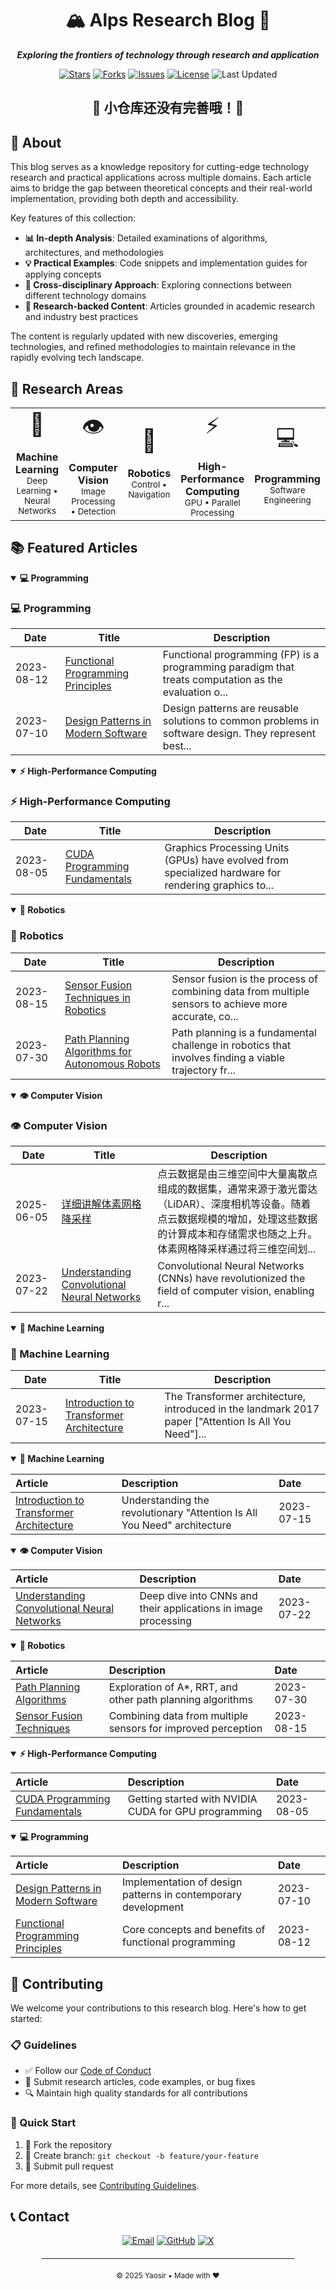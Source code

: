 <div align="center">
  <h1>🏔️ Alps Research Blog 🚀</h1>


  <p style="text-align: center; margin: 1em 0;">
    <strong><em>Exploring the frontiers of technology through research and application</em></strong>
  </p>

  <p align="center">
    <a href="https://github.com/BreCaspian/Alps/stargazers"><img src="https://img.shields.io/github/stars/BreCaspian/Alps?style=flat-square&logo=github" alt="Stars"></a>
    <a href="https://github.com/BreCaspian/Alps/network/members"><img src="https://img.shields.io/github/forks/BreCaspian/Alps?style=flat-square&logo=github" alt="Forks"></a>
    <a href="https://github.com/BreCaspian/Alps/issues"><img src="https://img.shields.io/github/issues/BreCaspian/Alps?style=flat-square&logo=github" alt="Issues"></a>
    <a href="LICENSE"><img src="https://img.shields.io/badge/License-MIT-blue.svg?style=flat-square" alt="License"></a>
    <img src="https://img.shields.io/badge/Last%20Updated-April%202025-green.svg?style=flat-square" alt="Last Updated">
  </p>
</div>


## <div align="center">🌿 小仓库还没有完善哦！🌿</div>

## 🌟 About

This blog serves as a knowledge repository for cutting-edge technology research and practical applications across multiple domains. Each article aims to bridge the gap between theoretical concepts and their real-world implementation, providing both depth and accessibility.

Key features of this collection:

- **📊 In-depth Analysis**: Detailed examinations of algorithms, architectures, and methodologies
- **💡 Practical Examples**: Code snippets and implementation guides for applying concepts
- **🔄 Cross-disciplinary Approach**: Exploring connections between different technology domains
- **📑 Research-backed Content**: Articles grounded in academic research and industry best practices

The content is regularly updated with new discoveries, emerging technologies, and refined methodologies to maintain relevance in the rapidly evolving tech landscape.



## 🔬 Research Areas

<div align="center">
  <table>
    <tr>
      <td align="center">
        <div style="font-size: 36px;">🧠</div>
        <br>
        <b>Machine Learning</b>
        <br>
        <small>Deep Learning • Neural Networks</small>
      </td>
      <td align="center">
        <div style="font-size: 36px;">👁️</div>
        <br>
        <b>Computer Vision</b>
        <br>
        <small>Image Processing • Detection</small>
      </td>
      <td align="center">
        <div style="font-size: 36px;">🤖</div>
        <br>
        <b>Robotics</b>
        <br>
        <small>Control • Navigation</small>
      </td>
      <td align="center">
        <div style="font-size: 36px;">⚡</div>
        <br>
        <b>High-Performance Computing</b>
        <br>
        <small>GPU • Parallel Processing</small>
      </td>
      <td align="center">
        <div style="font-size: 36px;">💻</div>
        <br>
        <b>Programming</b>
        <br>
        <small>Software Engineering</small>
      </td>
    </tr>
  </table>
</div>



## 📚 Featured Articles

<details open>
<summary><b>💻 Programming</b></summary>

### 💻 Programming
| Date | Title | Description |
|------|-------|-------------|
| 2023-08-12 | [Functional Programming Principles](articles/programming/functional-programming.md) | Functional programming (FP) is a programming paradigm that treats computation as the evaluation o... |
| 2023-07-10 | [Design Patterns in Modern Software](articles/programming/modern-design-patterns.md) | Design patterns are reusable solutions to common problems in software design. They represent best... |

</details>


<details open>
<summary><b>⚡ High-Performance Computing</b></summary>

### ⚡ High-Performance Computing
| Date | Title | Description |
|------|-------|-------------|
| 2023-08-05 | [CUDA Programming Fundamentals](articles/high-performance-computing/cuda-fundamentals.md) | Graphics Processing Units (GPUs) have evolved from specialized hardware for rendering graphics to... |

</details>


<details open>
<summary><b>🤖 Robotics</b></summary>

### 🤖 Robotics
| Date | Title | Description |
|------|-------|-------------|
| 2023-08-15 | [Sensor Fusion Techniques in Robotics](articles/robotics/sensor-fusion.md) | Sensor fusion is the process of combining data from multiple sensors to achieve more accurate, co... |
| 2023-07-30 | [Path Planning Algorithms for Autonomous Robots](articles/robotics/path-planning.md) | Path planning is a fundamental challenge in robotics that involves finding a viable trajectory fr... |

</details>


<details open>
<summary><b>👁️ Computer Vision</b></summary>

### 👁️ Computer Vision
| Date | Title | Description |
|------|-------|-------------|
| 2025-06-05 | [详细讲解体素网格降采样](articles/computer-vision/体素网格降采样.md) | 点云数据是由三维空间中大量离散点组成的数据集，通常来源于激光雷达（LiDAR）、深度相机等设备。随着点云数据规模的增加，处理这些数据的计算成本和存储需求也随之上升。体素网格降采样通过将三维空间划... |
| 2023-07-22 | [Understanding Convolutional Neural Networks](articles/computer-vision/understanding-cnns.md) | Convolutional Neural Networks (CNNs) have revolutionized the field of computer vision, enabling r... |

</details>


<details open>
<summary><b>🧠 Machine Learning</b></summary>

### 🧠 Machine Learning
| Date | Title | Description |
|------|-------|-------------|
| 2023-07-15 | [Introduction to Transformer Architecture](articles/machine-learning/transformer-architecture.md) | The Transformer architecture, introduced in the landmark 2017 paper ["Attention Is All You Need"]... |

</details>


<details open>
<summary><b>🧠 Machine Learning</b></summary>

| Article | Description | Date |
|:--------|:------------|:-----|
| [Introduction to Transformer Architecture](articles/machine-learning/transformer-architecture.md) | Understanding the revolutionary "Attention Is All You Need" architecture | 2023-07-15 |

</details>

<details open>
<summary><b>👁️ Computer Vision</b></summary>

| Article | Description | Date |
|:--------|:------------|:-----|
| [Understanding Convolutional Neural Networks](articles/computer-vision/understanding-cnns.md) | Deep dive into CNNs and their applications in image processing | 2023-07-22 |

</details>

<details open>
<summary><b>🤖 Robotics</b></summary>

| Article | Description | Date |
|:--------|:------------|:-----|
| [Path Planning Algorithms](articles/robotics/path-planning.md) | Exploration of A*, RRT, and other path planning algorithms | 2023-07-30 |
| [Sensor Fusion Techniques](articles/robotics/sensor-fusion.md) | Combining data from multiple sensors for improved perception | 2023-08-15 |

</details>

<details open>
<summary><b>⚡ High-Performance Computing</b></summary>

| Article | Description | Date |
|:--------|:------------|:-----|
| [CUDA Programming Fundamentals](articles/high-performance-computing/cuda-fundamentals.md) | Getting started with NVIDIA CUDA for GPU programming | 2023-08-05 |

</details>

<details open>
<summary><b>💻 Programming</b></summary>

| Article | Description | Date |
|:--------|:------------|:-----|
| [Design Patterns in Modern Software](articles/programming/modern-design-patterns.md) | Implementation of design patterns in contemporary development | 2023-07-10 |
| [Functional Programming Principles](articles/programming/functional-programming.md) | Core concepts and benefits of functional programming | 2023-08-12 |

</details>



## 🤝 Contributing

We welcome your contributions to this research blog. Here's how to get started:

### 📋 Guidelines

- ✅ Follow our [Code of Conduct](CODE_OF_CONDUCT.md)
- 📝 Submit research articles, code examples, or bug fixes
- 🔍 Maintain high quality standards for all contributions

### 🚀 Quick Start

1. 🍴 Fork the repository
2. 🌿 Create branch: `git checkout -b feature/your-feature`
3. 🔀 Submit pull request

For more details, see [Contributing Guidelines](CONTRIBUTING.md).



## 📞 Contact

<div align="center">
  <a href="mailto:yaoyuzhuo6@gmail.com"><img src="https://img.shields.io/badge/Email-D14836?style=for-the-badge&logo=gmail&logoColor=white" alt="Email"></a>
  <a href="https://github.com/BreCaspian"><img src="https://img.shields.io/badge/GitHub-181717?style=for-the-badge&logo=github&logoColor=white" alt="GitHub"></a>
  <a href="https://x.com/BreCaspian"><img src="https://img.shields.io/badge/X-000000?style=for-the-badge&logo=x&logoColor=white" alt="X"></a>
</div>


<div align="center">
  <hr style="width: 80%; margin: 20px auto;">
  <sub>© 2025 Yaosir • Made with ❤️</sub>
</div> 
